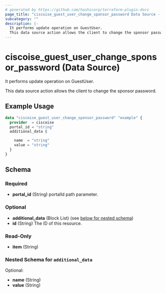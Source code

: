 ```yaml
---
# generated by https://github.com/hashicorp/terraform-plugin-docs
page_title: "ciscoise_guest_user_change_sponsor_password Data Source - terraform-provider-ciscoise"
subcategory: ""
description: |-
  It performs update operation on GuestUser.
  This data source action allows the client to change the sponsor password.
---
```


# ciscoise_guest_user_change_sponsor_password (Data Source)

It performs update operation on GuestUser.

This data source action allows the client to change the sponsor password.

## Example Usage

```terraform
data "ciscoise_guest_user_change_sponsor_password" "example" {
  provider  = ciscoise
  portal_id = "string"
  additional_data {

    name  = "string"
    value = "string"
  }
}
```

<!-- schema generated by tfplugindocs -->
## Schema

### Required

- **portal_id** (String) portalId path parameter.

### Optional

- **additional_data** (Block List) (see [below for nested schema](#nestedblock--additional_data))
- **id** (String) The ID of this resource.

### Read-Only

- **item** (String)

<a id="nestedblock--additional_data"></a>
### Nested Schema for `additional_data`

Optional:

- **name** (String)
- **value** (String)


